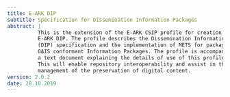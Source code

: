```yaml
---
title: E-ARK DIP
subtitle: Specification for Dissemination Information Packages
abstract: |
          This is the extension of the E-ARK CSIP profile for creation of an
          E-ARK DIP. The profile describes the Dissemination Information Package
          (DIP) specification and the implementation of METS for packaging
          OAIS conformant Information Packages. The profile is accompanied by
          a text document explaining the details of use of this profile.
          This will enable repository interoperability and assist in the
          management of the preservation of digital content.
version: 2.0.2
date: 28.10.2019
---
```

